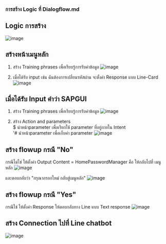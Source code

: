 ### การสร้าง Logic ที่ Dialogflow.md

## Logic การสร้าง
![image](https://github.com/user-attachments/assets/efcb6bb9-d842-4898-8042-afc77939a060)

## สร้างหน้าเมนูหลัก
1. สร้าง Training phrases เพื่อเรียบรู้การรับค่าข้อมูล
   ![image](https://github.com/user-attachments/assets/9a619c2a-1c4a-4c89-9f4c-60cb81717cf8)

2. เมื่อได้รับ input เช่น ฉันต้องการเปลี่ยนรหัสผ่าน จะตั้งค่า Response แบบ Line-Card
   ![image](https://github.com/user-attachments/assets/7854915d-c76c-4455-98d6-c90242c605ee)

## เมื่อได้รับ Input คำว่า SAPGUI
1. สร้าง Training phrases เพื่อเรียบรู้การรับค่าข้อมูล
![image](https://github.com/user-attachments/assets/2217405a-2f83-4bef-bd9a-98b3e16976f7)

2. สร้าง Action and parameters <br />
$ นำหน้าparameter เพื่อเรียกใช้ parameter ที่อยู่ภายใน Intent<br />
'# นำหน้าparameter เพื่อเก็บค่า parameter
![image](https://github.com/user-attachments/assets/20668e80-dc7f-456e-934a-19022414bf6b)


## สร้าง flowup กรณี "No"
กรณีไม่ไช่ ให้ตั้งค่า Output Content = HomePasswordManager คือ ให้กลับไปที่ เมนูหลัก
![image](https://github.com/user-attachments/assets/38612267-bec1-42cb-9eb0-db524866bd20)

และตอบกลับว่า "กรุณากรอกใหม่ กลับสู่เมนูหลัก"
![image](https://github.com/user-attachments/assets/2160148a-1d1f-4c67-80e3-ab812e5e36c8)

## สร้าง flowup กรณี "Yes"
กรณีใช่ ให้ตั้งค่า Response ให้ตอบกลับทาง Line แบบ  Text response
![image](https://github.com/user-attachments/assets/7de6451e-dd28-4abd-b63b-1a0d8139322e)

## สร้าง Connection ไปที่ Line chatbot
![image](https://github.com/user-attachments/assets/85d56de0-807f-4182-9b4d-c1f20ac2f9fd)

